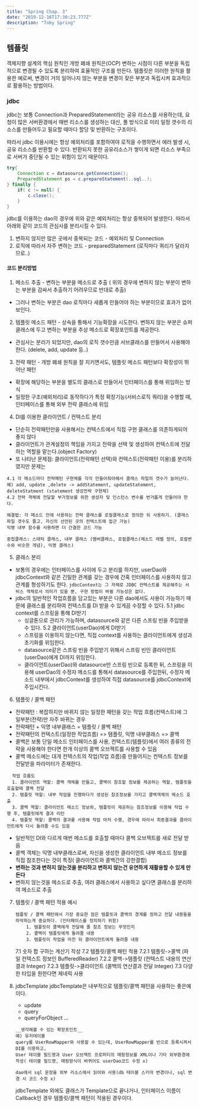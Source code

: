 ```yaml
---
title: "Spring Chap. 3"
date: "2019-12-16T17:30:23.777Z"
description: "Toby Spring"
---
```


## 템플릿

객체지향 설계의 핵심 원칙인 개방 폐쇄 원칙은(OCP) 변하는 시점이 다른 부분을 독립적으로 변경될 수 있도록 분리하여 효율적인 구조를 만든다.
템플릿은 이러한 원칙을 활용한 예로써, 변경이 거의 일어나지 않는 부분을 변경이 잦은 부분과 독립시켜 효과적으로 활용하는 방법이다.

### jdbc

jdbc는 보통 Connection과 PreparedStatement라는 공유 리소스를 사용하는데, 요청이 많은 서버환경에서 매번 리소스를 생성하는 대신, 
풀 방식으로 미리 일정 갯수의 리소스를 만들어두고 필요할 때마다 할당 및 반환하는 구조이다.

따라서 jdbc 이용시에는 항상 예외처리를 포함하여야 로직을 수행하면서 에러 발생 시, 공유 리소스를 반환할 수 있다. 반환되지 못한 공유리소스가 쌓이게 되면 리소스 부족으로 서버가 중단될 수 있는 위험이 있기 때문이다.

```java
try{
    Connection c = datasource.getConnection();
    PreparedStatement ps = c.prepareStatement(..sql..);
} finally {
    if( c != null) {
        c.close();
    }
}   
```

jdbc를 이용하는 dao의 경우에 위와 같은 예외처리는 항상 중복되어 발생한다. 따라서 아래와 같이 코드의 관심사를 분리시킬 수 있다.

1. 변하지 않지만 많은 곳에서 중복되는 코드 - 예외처리 및 Connection
2. 로직에 따라서 자주 변하는 코드 - preparedStatement (로직마다 쿼리가 달라지므로..)

#### 코드 분리방법

1. 메소드 추출 - 변하는 부분을 메소드로 추출 ( 위의 경우에 변하지 않는 부분이 변하는 부분을 감싸서 추출하기 어려우므로 반대로 추출)
 - 그러나 변하는 부분은 dao 로직마다 새롭게 만들어야 하는 부분이므로 효과가 없어보인다.
2. 템플릿 메소드 패턴 - 상속을 통해서 기능확장을 시도한다. 변하지 않는 부분은 슈퍼클래스에 두고 변하는 부분을 추상 메소드로 확장포인트를 제공한다.
 - 관심사는 분리가 되었지만, dao의 로직 갯수만큼 서브클래스를 만들어서 사용해야 한다. (delete, add, update 등..)
3. 전략 패턴 - 개방 폐쇄 원칙을 잘 지키면서도, 템플릿 메소드 패턴보다 확장성이 뛰어난 패턴
 - 확장에 해당하는 부분을 별도의 클래스로 만들어서 인터페이스를 통해 위임하는 방식
 - 일정한 구조(예외처리)로 동작하다가 특정 확장기능(서비스로직 쿼리)을 수행할 때, 인터페이스를 통해 외부 전략 클래스에 위임
4. DI를 이용한 클라이언트 / 컨텍스트 분리
 - 단순히 전략패턴만을 사용해서는 컨텍스트에서 직접 구현 클래스를 의존하게되어 좋지 않다
 - 클라이언트가 관계설정의 책임을 가지고 전략을 선택 및 생성하여 컨텍스트에 전달하는 역할을 맡는다.(object Factory)
 - 또 나타난 문제점: 클라이언트(전략패턴 선택)와 컨텍스트(전략패턴 이용)를 분리하였지만 문제는
 ```
 4.1 각 메소드마다 전략패턴 구현체를 각각 만들어줘야해서 클래스 파일의 갯수가 늘어난다. 예) add, update ,delete -> addStatement, updateStatement, deleteStatment (statement 생성전략 구현체)
 4.2 전략 객체에 전달할 부가정보를 위한 생성자 및 인스턴스 변수를 번거롭게 만들어야 한다. 

 해결법: 각 메소드 안에 사용하는 전략 클래스를 로컬클래스로 정의한 뒤 사용하기. (클래스 파일 갯수도 줄고, 자신의 선언된 곳의 컨텍스트에 접근 가능)
 익명 내부 함수를 사용하면 더 간결한 코드 가능
 
 중첩클래스: 스태틱 클래스, 내부 클래스 (멤버클래스, 로컬클래스(메소드 레벨 정의, 로컬변수와 비슷한 개념), 익명 클래스)
 ``` 
5. 클래스 분리
 - 보통의 경우에는 인터페이스를 사이에 두고 분리를 하지만, userDao와 jdbcContext와 같은 긴밀한 관계를 갖는 경우에 간혹 인터페이스를 사용하지 않고 관계를 형성하기도 한다.
 `jdbcContext는 그 자체로 JDBC 컨텍스트를 제공해주는 서비스 객체로서 의미가 있을 뿐, 구현 방법이 바뀔 가능성은 없다.`
 - jdbc의 일반적인 작업흐름을 담고있는 부분은 다른 dao에서도 사용이 가능하기 때문에 클래스를 분리하여 컨텍스트를 DI 받을 수 있게끔 수정할 수 있다.
 5.1 jdbc context를 스프링을 통해 DI받기
    - 싱글톤으로 관리가 가능하며, datasource와 같은 다른 스프링 빈을 주입받을 수 있다.
 5.2 클라이언트(userDao)에게 DI받기
    - 스프링을 이용하지 않는다면, 직접 context를 사용하는 클라이언트에게 생성과 초기화를 위임한다.
    - datasource같은 스프링 빈을 주입받기 위해서 스프링 빈인 클라이언트(userDao)에게 DI까지 위임한다.
    - 클라이언트(userDao)와 datasource만 스프링 빈으로 등록한 뒤, 스프링을 이용해 userDao의 수정자 메소드를 통해서 datasource를 주입한뒤, 수정자 메소드 내부에서 jdbcContext를 생성하여 직접 datasource를 jdbcContext에 주입시킨다.

6. 템플릿 / 콜백 패턴
  - 전략패턴 : 복잡하지만 바뀌지 않는 일정한 패턴을 갖는 작업 흐름(컨텍스트)에 그 일부분(전략)만 자주 바뀌는 경우
  - 전략패턴 + 익명 내부클래스 = 템플릿 / 콜백 패턴
  - 전략패턴의 컨텍스트(일정한 작업흐름) => 템플릿, 익명 내부클래스 => 콜백
  - 콜백은 보통 단일 메소드 인터페이스를 사용, 컨텍스트(템플릿)에서 여러 종류의 전략을 사용해야 한다면 한개 이상의 콜백 오브젝트를 사용할 수 있음
  - 콜백 메소드에는 대개 컨텍스트의 작업(작업 흐름)중 만들어지는 컨텍스트 정보를 전달받을 파라미터가 존재한다.
  ```
    작업 흐름도
    1. 클라이언트 역할: 콜백 객체를 만들고, 콜백이 참조할 정보를 제공하는 역할, 템플릿을 호출할때 콜백 전달
    2. 템플릿 역할: 내부 작업을 진행하다가 생성된 참조정보를 가지고 콜백객체의 메소드 호출
    3. 콜백 역할: 클라이언트 메소드 정보와, 템플릿이 제공하는 참조정보를 이용해 작업 수행 후, 템플릿에게 결과 리턴
    4. 템플릿 역할: 콜백의 결과를 사용해 작업 마저 수행, 경우에 따라서 최종결과를 클라이언트에게 다시 돌려줄 수도 있음
  ```
  - 일반적인 DI와 다르게 매번 메소드를 호출할 때마다 콜백 오브젝트를 새로 전달 받음
  - 콜백 객체는 익명 내부클래스로써, 자신을 생성한 클라이언트 내부 메소드 정보를 직접 참조한다는 것이 특징( 클라이언트와 콜백간의 강한결합)
  - __변하는 것과 변하지 않는것을 분리하고 변하지 않는건 유연하게 재활용할 수 있게 만든다__
  - 변하지 않는것을 메소드로 추출, 여러 클래스에서 사용하고 싶다면 클래스를 분리하여 메소드로 추출

7. 템플릿 / 콜백 패턴 적용 예시
    ```
    템플릿 / 콜백 패턴에서 가장 중요한 점은 템플릿과 콜백의 경계를 정하고 전달 내용들을 파악하는게 중요하다. (인터페이스를 정의하기 위함)
        1. 템플릿이 콜백에게 전달해 줄 참조 정보는 무엇인지
        2. 콜백이 템플릿에게 돌려줄 내용
        3. 템플릿이 작업을 마친 뒤 클라이언트에게 돌려줄 내용
    ```
    7.1 숫자 합 구하는 계산기 작성
    7.2 템플릿/콜백 패턴 적용
        7.2.1 템플릿->콜백 (파일 컨텍스트 정보인 BufferedReader)
        7.2.2 콜백->템플릿 (컨텍스트 내용의 연산결과 Integer)
        7.2.3 템플릿->클라이언트 (콜백의 연산결과 전달 Integer)
    7.3 다양한 타입을 원한다면 제네릭 사용
    
8. jdbcTemplate
    jdbcTemplate은 내부적으로 템플릿/콜백 패턴을 사용하는 좋은예이다. 
    - update
    - query
    - queryForObject ... 
    ```
    __생각해볼 수 있는 확장포인트__
    예) 유저테이블
    query를 UserRowMapper와 사용할 수 있는데, UserRowMapper를 빈으로 등록시켜서 DI를 이용하고, 
    User 테이블 필드명과 User 오브젝트 프로퍼티의 매핑정보를 XML이나 기타 외부환경에 작성( 테이블 필드명, 매핑방식이 바뀌어도 userDao코드 수정 x)
    
    dao에서 sql 문장을 외부 리소스에서 읽어와 사용(db 테이블 스키마 변경이나, sql 변경 시 코드 수정 x)
    ```
    jdbcTemplate 외에도 클래스가 Template으로 끝나거나, 인터페이스 이름이 Callback인 경우 템플릿/콜백 패턴이 적용된 경우이다.


    

    
    

 
    


